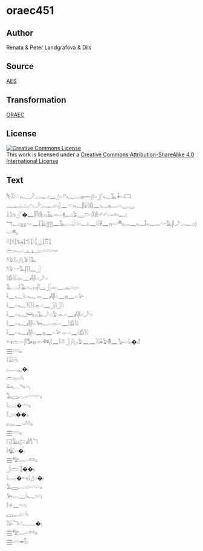 # oraec451

## Author

Renata & Peter Landgrafova & Dils

## Source

[AES](https://github.com/simondschweitzer/aes)

## Transformation

[ORAEC](https://oraec.github.io/)

## License

<a rel="license" href="http://creativecommons.org/licenses/by-sa/4.0/"><img alt="Creative Commons License" style="border-width:0" src="https://i.creativecommons.org/l/by-sa/4.0/88x31.png" /></a><br />This work is licensed under a <a rel="license" href="http://creativecommons.org/licenses/by-sa/4.0/">Creative Commons Attribution-ShareAlike 4.0 International License</a>

## Text

𓌸𓇋𓇋𓎟𓏤𓆑𓌳𓐙𓂝𓈖𓊨𓏏𓄣𓆑𓂋𓐍𓏛𓊨𓏏𓂾𓆑𓅓𓇓𓏏𓉐<br>
𓊃𓂝𓂋𓊎𓌳𓐙𓂝𓏏𓆄𓈖𓎟𓏤𓆑𓋴𓏇𓇋𓀁𓈖𓆑𓐍𓂋𓏏𓇾𓇾<br>
𓏙𓏙𓁶𓂾�𓈖𓋴𓍋𓀙𓏥𓅓𓁹𓏏𓊢𓂝𓅱𓇾𓈞𓏏𓋴𓀀𓄔𓄔𓏏𓌡𓏤𓂝<br>
𓄓𓂝𓄚𓏌𓏏𓈖𓆼𓄿𓉹𓈖𓅓𓂋𓋨𓏏𓂢𓈖𓇋𓇋𓋹𓈖𓐍𓎟𓄪𓏤𓂋𓈖𓆑𓄤𓆑𓂋𓎡𓅓𓋴𓌳𓐙𓂝𓊤𓎟𓄪𓏤<br>
𓏐𓆼𓏊𓆼𓃒𓆼𓅿𓆼𓍱𓆼𓋲𓆼𓎯𓆼<br>
𓂧𓄑𓏏𓊵𓂞𓏏𓎺𓎺𓎺𓎟<br>
𓏊𓅱𓎛𓊪𓐑𓅱𓌙𓅓<br>
𓏊𓅱𓎡𓅓𓋴𓋴𓈖𓃀<br>
𓇋𓀁𓇋𓇋𓁹𓈖𓀻𓋴𓏏𓌳𓏏<br>
𓅓𓂋𓎛𓄿𓏏𓈅𓏥𓋴𓈖𓃀𓁹𓈖𓊵𓏏𓊪𓏏<br>
𓌢𓈖𓆑𓇋𓏏𓆑𓁹𓈖𓀻𓋴𓏏𓈖𓐍𓈖𓏏𓅪<br>
𓌢𓈖𓏏𓆑𓍘𓇋𓍘𓇋𓁹𓏏𓈖𓃀𓇋𓃀𓇋<br>
𓌢𓈖𓏏𓆑𓋞𓏥𓅓𓌳𓏏𓅱𓁹𓏏𓈖𓀻𓋴𓏏𓌳𓏏<br>
𓌢𓈖𓏏𓆑𓀻𓋴𓏏𓅨𓂋𓏏𓁹𓏏𓈖𓇋𓀁𓍘𓇋<br>
𓌢𓈖𓏏𓆑𓀻𓋴𓏏𓈖𓐍𓈖𓏏𓅪𓁹𓏏𓈖𓇋𓀁𓍘𓇋<br>
𓄞𓂧𓏏𓋴𓅜𓐍𓏛𓆈𓇋𓈖𓎛𓌨𓃀𓐑𓊪𓅱𓈖𓈖𓍘𓇋𓇓𓅱𓄟𓈖𓅭𓏏𓇋𓊪�𓁐<br>
𓈗𓎺𓎺𓏤𓏤<br>
𓎛𓅷𓏐𓏤<br>
𓊪𓊃𓈖�𓏤<br>
𓂧𓊪𓏏𓏐𓏤<br>
𓃛𓂋𓄯𓎺𓏤<br>
𓄿𓈙𓂋𓏏𓄹𓎺𓄹𓎺𓏤𓏤<br>
𓇋𓂋𓊪�𓎺𓎺𓏤𓏤<br>
𓎛𓈎𓏏��𓏤𓏤<br>
𓈙𓊪𓈖𓏏𓏊𓏊𓏤𓏤<br>
𓈗𓎺𓎺𓏤𓏤<br>
𓉔𓄿𓅾𓀊𓌃𓆓<br>
𓌢𓆤𓏏�𓏤<br>
𓈗𓅟𓂋𓏏𓎼𓎼𓏤𓏤<br>
𓃀𓂧𓊺��𓏤𓏤<br>
𓇋𓂋𓊪�𓄞𓌰𓊨𓏏�𓏤<br>
𓄿𓈙𓂋𓏏𓄹𓎺𓄹𓎺𓏤𓏤<br>
𓅨𓂋𓈖𓇋𓆑𓄹𓎺𓏤<br>
𓎛𓇬𓈖𓄹𓎺𓏤<br>
𓈙𓂝𓏏𓏐𓏤<br>
𓅮𓆓𓏘𓐛𓐛�𓏤<br>
𓈗𓅟𓂋𓏏𓎼𓎼𓏤𓏤<br>
𓈗𓏠𓎂𓎿𓏤<br>

